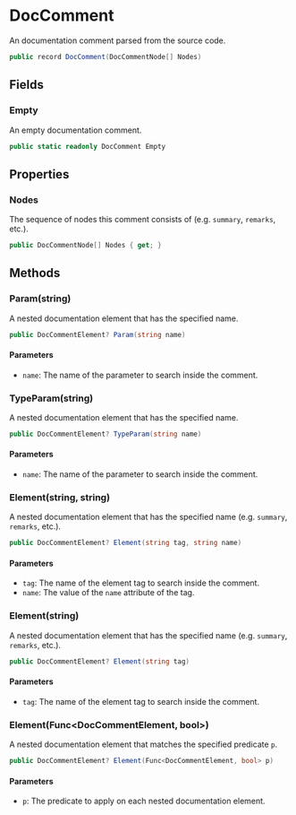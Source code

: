 # DocComment
An documentation comment parsed from the source code.

```cs
public record DocComment(DocCommentNode[] Nodes)
```

## Fields
### Empty
An empty documentation comment.

```cs
public static readonly DocComment Empty
```

## Properties
### Nodes
The sequence of nodes this comment consists of (e.g. `summary`, `remarks`, etc.).

```cs
public DocCommentNode[] Nodes { get; }
```

## Methods
### Param(string)
A nested <param>documentation element that has the specified name.

```cs
public DocCommentElement? Param(string name)
```

#### Parameters
- `name`: The name of the parameter to search inside the comment.

### TypeParam(string)
A nested <typeparam>documentation element that has the specified name.

```cs
public DocCommentElement? TypeParam(string name)
```

#### Parameters
- `name`: The name of the parameter to search inside the comment.

### Element(string, string)
A nested documentation element that has the specified name (e.g. `summary`, `remarks`, etc.).

```cs
public DocCommentElement? Element(string tag, string name)
```

#### Parameters
- `tag`: The name of the element tag to search inside the comment.
- `name`: The value of the `name` attribute of the tag.

### Element(string)
A nested documentation element that has the specified name (e.g. `summary`, `remarks`, etc.).

```cs
public DocCommentElement? Element(string tag)
```

#### Parameters
- `tag`: The name of the element tag to search inside the comment.

### Element(Func<DocCommentElement, bool>)
A nested documentation element that matches the specified predicate `p`.

```cs
public DocCommentElement? Element(Func<DocCommentElement, bool> p)
```

#### Parameters
- `p`: The predicate to apply on each nested documentation element.

